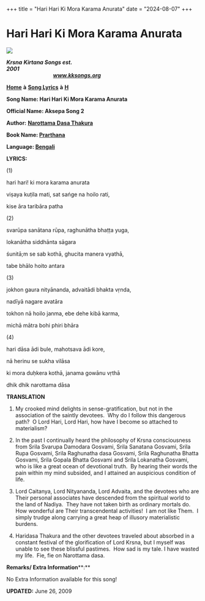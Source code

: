 +++
title = "Hari Hari Ki Mora Karama Anurata"
date = "2024-08-07"
+++

# Hari Hari Ki Mora Karama Anurata
**[![](http://kksongs.org/image_files/image002.jpg)](http://kksongs.org/)**

**_Krsna_** **_Kirtana Songs est. 2001_**                                                                                                                                                      **_www.kksongs.org_**

**[Home](http://kksongs.org/)** **à** **[Song Lyrics](http://kksongs.org/lyrics.html)** **à** **[H](http://kksongs.org/songs/song_h.html)**

**Song Name: Hari Hari Ki Mora Karama Anurata**

**Official Name: Aksepa Song 2**

**Author:** [**Narottama** **Dasa Thakura**](http://kksongs.org/authors/list/narottama.html)

**Book Name: [Prarthana](http://kksongs.org/authors/prarthana.html)**

**Language: [Bengali](http://kksongs.org/language/list/bengali.html)**

**LYRICS:**

(1)

hari hari! ki mora karama anurata

viṣaya kuṭila mati, sat sańge na hoilo rati,

kise āra taribāra patha

(2)

svarūpa sanātana rūpa, raghunātha bhaṭṭa yuga,

lokanātha siddhānta sāgara

śunitā;m se sab kothā, ghucita manera vyathā,

tabe bhālo hoito antara

(3)

jokhon gaura nityānanda, advaitādi bhakta vṛnda,

nadīyā nagare avatāra

tokhon nā hoilo janma, ebe dehe kibā karma,

michā mātra bohi phiri bhāra

(4)

hari dāsa ādi bule, mahotsava ādi kore,

nā herinu se sukha vilāsa

ki mora duḥkera kothā, janama gowānu vṛthā

dhik dhik narottama dāsa

**TRANSLATION**

1) My crooked mind delights in sense-gratification, but not in the association of the saintly devotees.  Why do I follow this dangerous path?  O Lord Hari, Lord Hari, how have I become so attached to materialism? 

2) In the past I continually heard the philosophy of Krsna consciousness from Srila Svarupa Damodara Gosvami, Srila Sanatana Gosvami, Srila Rupa Gosvami, Srila Raghunatha dasa Gosvami, Srila Raghunatha Bhatta Gosvami, Srila Gopala Bhatta Gosvami and Srila Lokanatha Gosvami, who is like a great ocean of devotional truth.  By hearing their words the pain within my mind subsided, and I attained an auspicious condition of life. 

3) Lord Caitanya, Lord Nityananda, Lord Advaita, and the devotees who are Their personal associates have descended from the spiritual world to the land of Nadiya.  They have not taken birth as ordinary mortals do.  How wonderful are Their transcendental activities!  I am not like Them.  I simply trudge along carrying a great heap of illusory materialistic burdens. 

4) Haridasa Thakura and the other devotees traveled about absorbed in a constant festival of the glorification of Lord Krsna, but I myself was unable to see these blissful pastimes.  How sad is my tale. I have wasted my life.  Fie, fie on Narottama dasa.

**Remarks/ Extra Information****:**

No Extra Information available for this song!

**UPDATED:** June 26, 2009